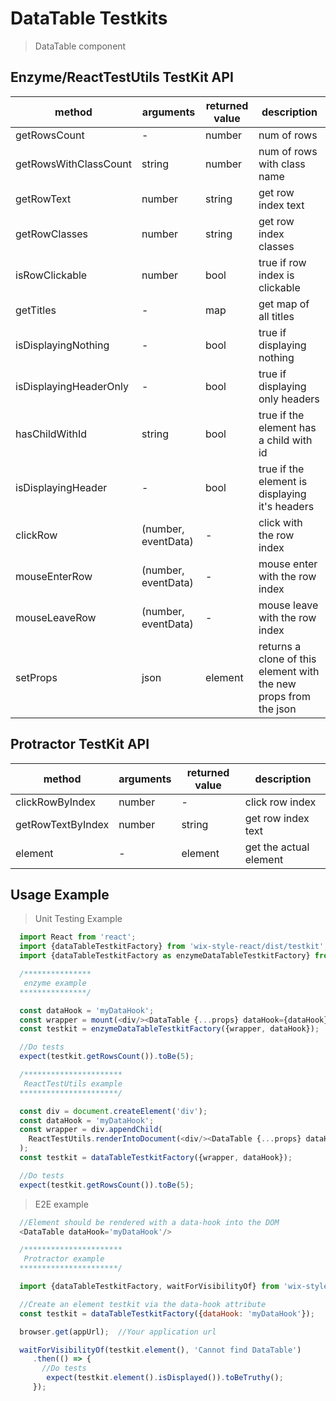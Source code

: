 # DataTable Testkits

> DataTable component

## Enzyme/ReactTestUtils TestKit API

| method | arguments | returned value | description |
|--------|-----------|----------------|-------------|
| getRowsCount | - | number | num of rows |
| getRowsWithClassCount | string | number | num of rows with <arg> class name |
| getRowText | number | string | get row index <arg> text |
| getRowClasses | number | string | get row index <arg> classes |
| isRowClickable | number | bool | true if row index <arg> is clickable |
| getTitles | - | map | get map of all titles |
| isDisplayingNothing | - | bool | true if displaying nothing |
| isDisplayingHeaderOnly | - | bool | true if displaying only headers |
| hasChildWithId | string | bool | true if the element has a child with <arg> id |
| isDisplayingHeader | -| bool | true if the element is displaying it's headers |
| clickRow | (number, eventData) | - | click with <eventData> the row index <number> |
| mouseEnterRow | (number, eventData) | - | mouse enter with <eventData> the row index <number> |
| mouseLeaveRow | (number, eventData) | - | mouse leave with <eventData> the row index <number> |
| setProps | json | element | returns a clone of this element with the new props from the json |

## Protractor TestKit API

| method | arguments | returned value | description |
|--------|-----------|----------------|-------------|
| clickRowByIndex | number | - | click row index <number> |
| getRowTextByIndex | number | string | get row index <number> text |
| element | - | element | get the actual element |

## Usage Example

> Unit Testing Example
```javascript
  import React from 'react';
  import {dataTableTestkitFactory} from 'wix-style-react/dist/testkit';
  import {dataTableTestkitFactory as enzymeDataTableTestkitFactory} from 'wix-style-react/dist/testkit/enzyme';

  /***************
   enzyme example
  ***************/

  const dataHook = 'myDataHook';
  const wrapper = mount(<div/><DataTable {...props} dataHook={dataHook}/></div>);
  const testkit = enzymeDataTableTestkitFactory({wrapper, dataHook});

  //Do tests
  expect(testkit.getRowsCount()).toBe(5);

  /**********************
   ReactTestUtils example
  **********************/

  const div = document.createElement('div');
  const dataHook = 'myDataHook';
  const wrapper = div.appendChild(
    ReactTestUtils.renderIntoDocument(<div/><DataTable {...props} dataHook={dataHook}/></div>, {dataHook})
  );
  const testkit = dataTableTestkitFactory({wrapper, dataHook});

  //Do tests
  expect(testkit.getRowsCount()).toBe(5);
```


> E2E example
```javascript
  //Element should be rendered with a data-hook into the DOM
  <DataTable dataHook='myDataHook'/>

  /**********************
   Protractor example
  **********************/

  import {dataTableTestkitFactory, waitForVisibilityOf} from 'wix-style-react/dist/testkit/protractor';

  //Create an element testkit via the data-hook attribute
  const testkit = dataTableTestkitFactory({dataHook: 'myDataHook'});

  browser.get(appUrl);  //Your application url

  waitForVisibilityOf(testkit.element(), 'Cannot find DataTable')
     .then(() => {
       //Do tests
        expect(testkit.element().isDisplayed()).toBeTruthy();
     });
```
